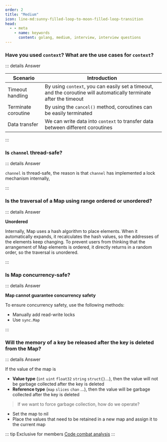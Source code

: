 ```yaml
---
order: 2
title: "Medium"
icon: line-md:sunny-filled-loop-to-moon-filled-loop-transition
head:
  - - meta
    - name: keywords
      content: golang, medium, interview, interview questions
---
```


### Have you used `context`? What are the use cases for `context`?

::: details Answer

| Scenario            | Introduction                                                                                                       |
| ------------------- | ------------------------------------------------------------------------------------------------------------------ |
| Timeout handling    | By using `context`, you can easily set a timeout, and the coroutine will automatically terminate after the timeout |
| Terminate coroutine | By using the `cancel()` method, coroutines can be easily terminated                                                |
| Data transfer       | We can write data into `context` to transfer data between different coroutines                                     |

:::

### Is `channel` thread-safe?

::: details Answer

`channel` is thread-safe, the reason is that `channel` has implemented a lock mechanism internally,

:::


### Is the traversal of a Map using range ordered or unordered?

::: details Answer

**Unordered**

Internally, Map uses a hash algorithm to place elements. When it automatically expands, it recalculates the hash values, so the addresses of the elements keep changing. To prevent users from thinking that the arrangement of Map elements is ordered, it directly returns in a random order, so the traversal is unordered.

:::

### Is Map concurrency-safe?

::: details Answer

**Map cannot guarantee concurrency safety**

To ensure concurrency safety, use the following methods:

- Manually add read-write locks
- Use `sync.Map`

:::

### Will the memory of a key be released after the key is deleted from the Map?

::: details Answer

If the value of the map is 

- **Value type** (`int` `uint` `float32` `string` `struct{}`...), then the value will not be garbage collected after the key is deleted
- **Reference type** (`map` `slices` `chan` ...), then the value will be garbage collected after the key is deleted

> If we want to force garbage collection, how do we operate?

- Set the map to nil
- Place the values that need to be retained in a new map and assign it to the current map

::: tip Exclusive for members
[Code combat analysis](https://articles.zsxq.com/id_4w1a11i6xrw0.html)
:::